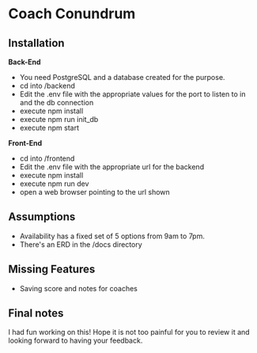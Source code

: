 # Coach Conundrum

## Installation

**Back-End**
- You need PostgreSQL and a database created for the purpose.
- cd into /backend
- Edit the .env file with the appropriate values for the port to listen to in and the db connection
- execute npm install
- execute npm run init_db
- execute npm start

**Front-End**
- cd into /frontend
- Edit the .env file with the appropriate url for the backend
- execute npm install
- execute npm run dev
- open a web browser pointing to the url shown

## Assumptions
- Availability has a fixed set of 5 options from 9am to 7pm.
- There's an ERD in the /docs directory

## Missing Features
- Saving score and notes for coaches

## Final notes
I had fun working on this!
Hope it is not too painful for you to review it and looking forward to having your feedback.

